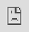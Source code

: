 ```yaml
---
title: 'The new trailer for Clockwork Revolution is a wild, extremely steampunk ride'
date: '2025-06-08'
excerpt: >-
  Two years after it was first announced, we just got an extended trailer for
  inXile entertainment's Clockwork Revolution at the Xbox Games Showcase, an...
coverImage: >-
  https://images.unsplash.com/photo-1677442136019-21780ecad995?w=400&h=200&fit=crop&auto=format
author: AIVibe
tags:
  - Ai
  - Work
category: Work
source: >-
  https://www.engadget.com/gaming/xbox/the-new-trailer-for-clockwork-revolution-is-a-wild-extremely-steampunk-ride-203854022.html?src=rss
---
```

<div id="cde0278460ee4129b5fbda60841d07b8"><iframe src="https://www.youtube.com/embed/HbctejNDfwI?rel=0" style="top:0;left:0;width:100%;height:100%;position:absolute;border:0;" allowfullscreen scrolling="no" data-embed-domain="www.youtube.com"></iframe></div>
<p>Two years after it was <a data-i13n="elm:context_link;elmt:doNotAffiliate;cpos:1;pos:1" class="no-affiliate-link" href="https://www.engadget.com/clockwork-revolution-is-a-time-traveling-rpg-of-steampunk-anarchy-183507054.html">first announced</a>, we just got an extended trailer for inXile entertainment's <em>Clockwork Revolution </em>at the <a data-i13n="elm:context_link;elmt:doNotAffiliate;cpos:2;pos:1" class="no-affiliate-link" href="https://www.engadget.com/gaming/live-updates-from-the-xbox-games-showcase-at-summer-game-fest-2025-200036748.html">Xbox Games Showcase</a>, and it looks kind of incredible — and completely over the top. (A man dubbed "The Knob" pisses his pants a minute and 56 seconds in, and someone else later gets cursed out by an automaton doll).</p>
<p><em>Clockwork Revolution </em>is a first-person steampunk RPG set in 1895 in a place called Avalon, which is ruled by the time-manipulating Lady Ironwood. As the customizable player-character Morgan Vanette, you'll have to use her own tactics against her to turn back time and undo the damage she's caused. As with all things time travel, the butterfly effect will be at play. The new trailer, which is over 5 minutes long, shows us this will be one with a lot of action and bloodshed (plus some <em>brain</em>-shed), and a good share of ridiculousness too.</p>
<span id="end-legacy-contents"></span><p>We still don't have a release date, though, just the assurance that it's "coming in due time." When it does eventually arrive, <em>Clockwork Revolution</em> will be available on Xbox Series X/S, Xbox PC, Steam and Xbox Cloud. It'll also support Xbox Play Anywhere, and will be available through Xbox Game Pass.</p>This article originally appeared on Engadget at https://www.engadget.com/gaming/xbox/the-new-trailer-for-clockwork-revolution-is-a-wild-extremely-steampunk-ride-203854022.html?src=rss
